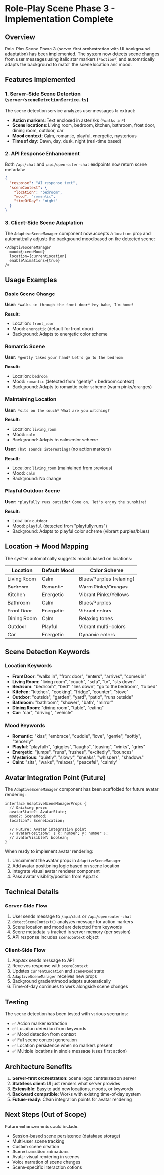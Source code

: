 # Role-Play Scene Phase 3 - Implementation Complete

## Overview

Role-Play Scene Phase 3 (server-first orchestration with UI background adaptation) has been implemented. The system now detects scene changes from user messages using italic star markers (`*action*`) and automatically adapts the background to match the scene location and mood.

## Features Implemented

### 1. Server-Side Scene Detection (`server/sceneDetectionService.ts`)

The scene detection service analyzes user messages to extract:
- **Action markers**: Text enclosed in asterisks (`*walks in*`)
- **Scene locations**: Living room, bedroom, kitchen, bathroom, front door, dining room, outdoor, car
- **Mood context**: Calm, romantic, playful, energetic, mysterious
- **Time of day**: Dawn, day, dusk, night (real-time based)

### 2. API Response Enhancement

Both `/api/chat` and `/api/openrouter-chat` endpoints now return scene metadata:

```json
{
  "response": "AI response text",
  "sceneContext": {
    "location": "bedroom",
    "mood": "romantic",
    "timeOfDay": "night"
  }
}
```

### 3. Client-Side Scene Adaptation

The `AdaptiveSceneManager` component now accepts a `location` prop and automatically adjusts the background mood based on the detected scene:

```tsx
<AdaptiveSceneManager 
  mood={sceneMood}
  location={currentLocation}
  enableAnimations={true}
/>
```

## Usage Examples

### Basic Scene Change

**User:** `*walks in through the front door* Hey babe, I'm home!`

**Result:**
- Location: `front_door`
- Mood: `energetic` (default for front door)
- Background: Adapts to energetic color scheme

### Romantic Scene

**User:** `*gently takes your hand* Let's go to the bedroom`

**Result:**
- Location: `bedroom`
- Mood: `romantic` (detected from "gently" + bedroom context)
- Background: Adapts to romantic color scheme (warm pinks/oranges)

### Maintaining Location

**User:** `*sits on the couch* What are you watching?`

**Result:**
- Location: `living_room`
- Mood: `calm`
- Background: Adapts to calm color scheme

**User:** `That sounds interesting!` (no action markers)

**Result:**
- Location: `living_room` (maintained from previous)
- Mood: `calm`
- Background: No change

### Playful Outdoor Scene

**User:** `*playfully runs outside* Come on, let's enjoy the sunshine!`

**Result:**
- Location: `outdoor`
- Mood: `playful` (detected from "playfully runs")
- Background: Adapts to playful color scheme (vibrant purples/blues)

## Location → Mood Mapping

The system automatically suggests moods based on locations:

| Location | Default Mood | Color Scheme |
|----------|-------------|--------------|
| Living Room | Calm | Blues/Purples (relaxing) |
| Bedroom | Romantic | Warm Pinks/Oranges |
| Kitchen | Energetic | Vibrant Pinks/Yellows |
| Bathroom | Calm | Blues/Purples |
| Front Door | Energetic | Vibrant colors |
| Dining Room | Calm | Relaxing tones |
| Outdoor | Playful | Vibrant multi-colors |
| Car | Energetic | Dynamic colors |

## Scene Detection Keywords

### Location Keywords

- **Front Door**: "walks in", "front door", "enters", "arrives", "comes in"
- **Living Room**: "living room", "couch", "sofa", "tv", "sits down"
- **Bedroom**: "bedroom", "bed", "lies down", "go to the bedroom", "to bed"
- **Kitchen**: "kitchen", "cooking", "fridge", "counter", "stove"
- **Outdoor**: "outside", "garden", "yard", "patio", "runs outside"
- **Bathroom**: "bathroom", "shower", "bath", "mirror"
- **Dining Room**: "dining room", "table", "eating"
- **Car**: "car", "driving", "vehicle"

### Mood Keywords

- **Romantic**: "kiss", "embrace", "cuddle", "love", "gentle", "softly", "tenderly"
- **Playful**: "playfully", "giggles", "laughs", "teasing", "winks", "grins"
- **Energetic**: "jumps", "runs", "rushes", "excitedly", "bounces"
- **Mysterious**: "quietly", "slowly", "sneaks", "whispers", "shadows"
- **Calm**: "sits", "walks", "relaxes", "peaceful", "calmly"

## Avatar Integration Point (Future)

The `AdaptiveSceneManager` component has been scaffolded for future avatar rendering:

```tsx
interface AdaptiveSceneManagerProps {
  // Existing props
  avatarState?: AvatarState;
  mood?: SceneMood;
  location?: SceneLocation;
  
  // Future: Avatar integration point
  // avatarPosition?: { x: number; y: number };
  // avatarVisible?: boolean;
}
```

When ready to implement avatar rendering:
1. Uncomment the avatar props in `AdaptiveSceneManager`
2. Add avatar positioning logic based on scene location
3. Integrate visual avatar renderer component
4. Pass avatar visibility/position from App.tsx

## Technical Details

### Server-Side Flow

1. User sends message to `/api/chat` or `/api/openrouter-chat`
2. `detectSceneContext()` analyzes message for action markers
3. Scene location and mood are detected from keywords
4. Scene metadata is tracked in server memory (per session)
5. API response includes `sceneContext` object

### Client-Side Flow

1. App.tsx sends message to API
2. Receives response with `sceneContext`
3. Updates `currentLocation` and `sceneMood` state
4. `AdaptiveSceneManager` receives new props
5. Background gradient/mood adapts automatically
6. Time-of-day continues to work alongside scene changes

## Testing

The scene detection has been tested with various scenarios:
- ✅ Action marker extraction
- ✅ Location detection from keywords
- ✅ Mood detection from context
- ✅ Full scene context generation
- ✅ Location persistence when no markers present
- ✅ Multiple locations in single message (uses first action)

## Architecture Benefits

1. **Server-first orchestration**: Scene logic centralized on server
2. **Stateless client**: UI just renders what server provides
3. **Extensible**: Easy to add new locations, moods, or keywords
4. **Backward compatible**: Works with existing time-of-day system
5. **Future-ready**: Clean integration points for avatar rendering

## Next Steps (Out of Scope)

Future enhancements could include:
- Session-based scene persistence (database storage)
- Multi-user scene tracking
- Custom scene creation
- Scene transition animations
- Avatar visual rendering in scenes
- Voice narration of scene changes
- Scene-specific interaction options
